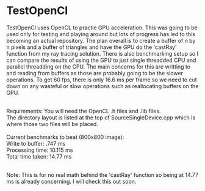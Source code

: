 # TestOpenCl

TestOpenCl uses OpenCL to practie GPU acceleration. This was going to be used only for testing and playing around but lots of progress has led to this becoming an actual repository. The plan overall is to create a buffer of n by n pixels and a buffer of triangles and have the GPU do the 'castRay' function from my ray tracing solution. There is also benchmarking setup so I can compare the results of using the GPU to just single threadded CPU and parallel threadding on the CPU. The main concerns for this are writting to and reading from buffers as those are probably going to be the slower operations. To get 60 fps, there is only 16.6 ms per frame so we need to cut down on any wasteful or slow operations such as reallocating buffers on the GPU.
<br>

<br>
Requirements:
You will need the OpenCL .h files and .lib files. <br>
The directory layout is listed at the top of SourceSingleDevice.cpp which is where those two files will be placed.
<br>

<br>
Current benchmarks to beat (800x800 image):
<br>
Write to buffer: .747 ms
<br>
Processing time: 10.115 ms
<br>
Total time taken: 14.77 ms
<br>
<br>

Note: This is for no real math behind the 'castRay' function so being at 14.77 ms is already concerning. I will check this out soon.

